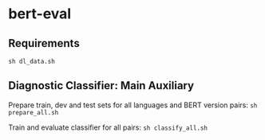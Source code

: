 # bert-eval


## Requirements

`sh dl_data.sh`


## Diagnostic Classifier: Main Auxiliary

Prepare train, dev and test sets for all languages and BERT version pairs: `sh prepare_all.sh`

Train and evaluate classifier for all pairs: `sh classify_all.sh`


